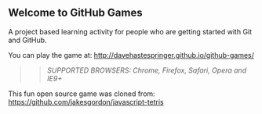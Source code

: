 ## Welcome to GitHub Games

A project based learning activity for people who are getting started with Git and GitHub.

You can play the game at: http://davehastespringer.github.io/github-games/

>> _*SUPPORTED BROWSERS*: Chrome, Firefox, Safari, Opera and IE9+_

This fun open source game was cloned from: https://github.com/jakesgordon/javascript-tetris
